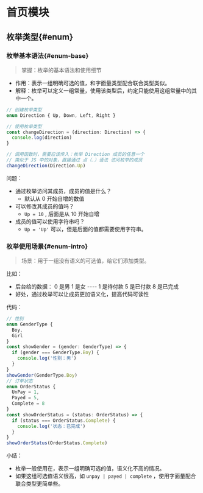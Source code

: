 # 首页模块







## 枚举类型{#enum}

### 枚举基本语法{#enum-base}
> 掌握：枚举的基本语法和使用细节

- 作用：表示一组明确可选的值，和字面量类型配合联合类型类似。
- 解释：枚举可以定义一组常量，使用该类型后，约定只能使用这组常量中的其中一个。

```ts
// 创建枚举类型
enum Direction { Up, Down, Left, Right }

// 使用枚举类型
const changeDirection = (direction: Direction) => {
  console.log(direction)
}

// 调用函数时，需要应该传入：枚举 Direction 成员的任意一个
// 类似于 JS 中的对象，直接通过 点（.）语法 访问枚举的成员
changeDirection(Direction.Up)
```

问题：
- 通过枚举访问其成员，成员的值是什么？
  - 默认从 0 开始自增的数值
- 可以修改其成员的值吗？
  - `Up = 10` , 后面是从 10 开始自增
- 成员的值可以使用字符串吗？
  - `Up = 'Up'` 可以，但是后面的值都需要使用字符串。


### 枚举使用场景{#enum-intro}

> 场景：用于一组没有语义的可选值，给它们添加类型。

比如：
- 后台给的数据： 0 是男  1 是女  ----   1 是待付款  5 是已付款  8 是已完成
- 好处，通过枚举可以让成员更加语义化，提高代码可读性

代码：
```ts
// 性别
enum GenderType {
  Boy,
  Girl
}
const showGender = (gender: GenderType) => {
  if (gender === GenderType.Boy) {
    console.log('性别：男')
  }
}
showGender(GenderType.Boy)
// 订单状态
enum OrderStatus {
  UnPay = 1,
  Payed = 5,
  Complete = 8
}
const showOrderStatus = (status: OrderStatus) => {
  if (status === OrderStatus.Complete) {
    console.log('状态：已完成')
  }
}
showOrderStatus(OrderStatus.Complete)
```

小结：
- 枚举一般使用在，表示一组明确可选的值，语义化不高的情况。
- 如果这组可选值语义很高，如 ` unpay | payed | complete ` ，使用字面量配合联合类型更简单些。
